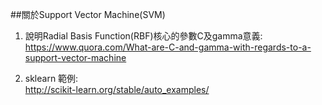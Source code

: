 ##關於Support Vector Machine(SVM)
1. 說明Radial Basis Function(RBF)核心的參數C及gamma意義:<br>
https://www.quora.com/What-are-C-and-gamma-with-regards-to-a-support-vector-machine

2. sklearn 範例:<br>
http://scikit-learn.org/stable/auto_examples/
